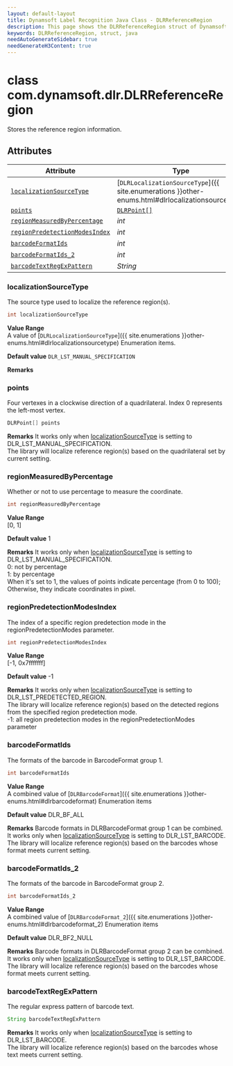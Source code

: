 ```yaml
---
layout: default-layout
title: Dynamsoft Label Recognition Java Class - DLRReferenceRegion
description: This page shows the DLRReferenceRegion struct of Dynamsoft Label Recognition for Java Language.
keywords: DLRReferenceRegion, struct, java
needAutoGenerateSidebar: true
needGenerateH3Content: true
---
```



# class com.dynamsoft.dlr.DLRReferenceRegion
Stores the reference region information.  
  

## Attributes
  
| Attribute | Type |
|---------- | ---- |
| [`localizationSourceType`](#localizationsourcetype) | [`DLRLocalizationSourceType`]({{ site.enumerations }}other-enums.html#dlrlocalizationsourcetype) |
| [`points`](#points) | [`DLRPoint[]`](dlr-point.md) |
| [`regionMeasuredByPercentage`](#regionmeasuredbypercentage) | *int* |
| [`regionPredetectionModesIndex`](#regionpredetectionmodesindex) | *int* |
| [`barcodeFormatIds`](#barcodeformatids) | *int* |
| [`barcodeFormatIds_2`](#barcodeformatids_2) | *int* |
| [`barcodeTextRegExPattern`](#barcodetextregexpattern) | *String* |

### localizationSourceType
The source type used to localize the reference region(s).
```java
int localizationSourceType
```
**Value Range**   
    A value of [`DLRLocalizationSourceType`]({{ site.enumerations }}other-enums.html#dlrlocalizationsourcetype) Enumeration items.
      
**Default value**
    `DLR_LST_MANUAL_SPECIFICATION`
    
**Remarks**
    

### points
Four vertexes in a clockwise direction of a quadrilateral. Index 0 represents the left-most vertex. 
```java
DLRPoint[] points
```
**Remarks** 
    It works only when [localizationSourceType](#localizationsourcetype) is setting to DLR_LST_MANUAL_SPECIFICATION.<br>
    The library will localize reference region(s) based on the quadrilateral set by current setting.<br>

### regionMeasuredByPercentage
Whether or not to use percentage to measure the coordinate.
```java
int regionMeasuredByPercentage
```
**Value Range**   
    [0, 1]
      
**Default value**
    1
    
**Remarks** 
    It works only when [localizationSourceType](#localizationsourcetype) is setting to DLR_LST_MANUAL_SPECIFICATION.<br>
    0: not by percentage<br>
    1: by percentage<br>
    When it's set to 1, the values of points indicate percentage (from 0 to 100); Otherwise, they indicate coordinates in pixel.  


### regionPredetectionModesIndex
The index of a specific region predetection mode in the regionPredetectionModes parameter.
```java
int regionPredetectionModesIndex
```
**Value Range**   
    [-1, 0x7fffffff]
      
**Default value**
    -1
    
**Remarks** 
    It works only when [localizationSourceType](#localizationsourcetype) is setting to DLR_LST_PREDETECTED_REGION.<br>
    The library will localize reference region(s) based on the detected regions from the specified region predetection mode.<br>
    -1: all region predetection modes in the regionPredetectionModes parameter
    

### barcodeFormatIds
The formats of the barcode in BarcodeFormat group 1.
```java
int barcodeFormatIds
```
**Value Range**   
    A combined value of [`DLRBarcodeFormat`]({{ site.enumerations }}other-enums.html#dlrbarcodeformat) Enumeration items
      
**Default value**
    DLR_BF_ALL
    
**Remarks** 
    Barcode formats in DLRBarcodeFormat group 1 can be combined.<br>
    It works only when [localizationSourceType](#localizationsourcetype) is setting to DLR_LST_BARCODE.<br>
    The library will localize reference region(s) based on the barcodes whose format meets current setting.  
    

### barcodeFormatIds_2
The formats of the barcode in BarcodeFormat group 2.
```java
int barcodeFormatIds_2
```
**Value Range**   
    A combined value of [`DLRBarcodeFormat_2`]({{ site.enumerations }}other-enums.html#dlrbarcodeformat_2) Enumeration items
      
**Default value**
    DLR_BF2_NULL
    
**Remarks** 
    Barcode formats in DLRBarcodeFormat group 2 can be combined.<br>
    It works only when [localizationSourceType](#localizationsourcetype) is setting to DLR_LST_BARCODE.<br>
    The library will localize reference region(s) based on the barcodes whose format meets current setting.
    
### barcodeTextRegExPattern
The regular express pattern of barcode text.
```java
String barcodeTextRegExPattern
```

**Remarks** 
    It works only when [localizationSourceType](#localizationsourcetype) is setting to DLR_LST_BARCODE.<br>
    The library will localize reference region(s) based on the barcodes whose text meets current setting.
